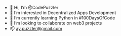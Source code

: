 - 👋 Hi, I’m @CodePuzzler
- 👀 I’m interested in Decentralized Apps Development
- 🌱 I’m currently learning Python in #100DaysOfCode
- 💞️ I’m looking to collaborate on web3 projects
- 📫 ay.puzzler@gmail.com

<!---
CodePuzzler/CodePuzzler is a ✨ special ✨ repository because its `README.md` (this file) appears on your GitHub profile.
You can click the Preview link to take a look at your changes.
--->
